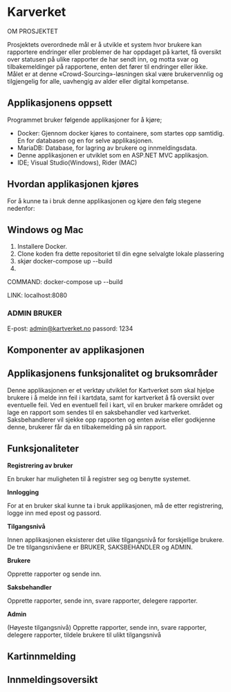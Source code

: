 # Karverket
OM PROSJEKTET

Prosjektets overordnede mål er å utvikle et system hvor brukere kan rapportere endringer eller problemer de har oppdaget på kartet, få oversikt over statusen på ulike rapporter de har sendt inn, og motta svar og tilbakemeldinger på rapportene, enten det fører til endringer eller ikke. Målet er at denne «Crowd-Sourcing»-løsningen skal være brukervennlig og tilgjengelig for alle, uavhengig av alder eller digital kompetanse.

## Applikasjonens oppsett
Programmet bruker følgende applikasjoner for å kjøre;

*  Docker: Gjennom docker kjøres to containere, som startes opp samtidig. En for databasen og en for selve applikasjonen.
*  MariaDB: Database, for lagring av brukere og innmeldingsdata.
*  Denne applikasjonen er utviklet som en ASP.NET MVC applikasjon.
*  IDE; Visual Studio(Windows), Rider (MAC)
  
## Hvordan applikasjonen kjøres
For å kunne ta i bruk denne applikasjonen og kjøre den følg stegene nedenfor:

## Windows og Mac
  1. Installere Docker.
  2. Clone koden fra dette repositoriet til din egne selvalgte lokale plassering
  3. skjør docker-compose up --build
  4. 


COMMAND: docker-compose up --build

LINK: localhost:8080


### ADMIN BRUKER
E-post: admin@kartverket.no
passord: 1234

## Komponenter av applikasjonen

## Applikasjonens funksjonalitet og bruksområder

Denne applikasjonen er et verktøy utviklet for Kartverket som skal hjelpe brukere i å melde inn feil i kartdata, samt for kartverket å få oversikt over eventuelle feil. Ved en eventuell feil i kart, vil en bruker markere området og lage en rapport som sendes til en saksbehandler ved kartverket. Saksbehandlerer vil sjekke opp rapporten og enten avise eller godkjenne denne, brukerer får da en tilbakemelding på sin rapport.

## Funksjonaliteter

**Registrering av bruker**

En bruker har muligheten til å registrer seg og benytte systemet.

**Innlogging**

For at en bruker skal kunne ta i bruk applikasjonen, må de etter registrering, logge inn med epost og passord.

**Tilgangsnivå**

Innen applikasjonen eksisterer det ulike tilgangsnivå for forskjellige brukere.
De tre tilgangsnivåene er BRUKER, SAKSBEHANDLER og ADMIN.

**Brukere**

Opprette rapporter og sende inn.

**Saksbehandler**

Opprette rapporter, sende inn, svare rapporter, delegere rapporter.

**Admin**

(Høyeste tilgangsnivå) 
Opprette rapporter, sende inn, svare rapporter, delegere rapporter, tildele brukere til ulikt tilgangsnivå

## Kartinnmelding



## Innmeldingsoversikt
